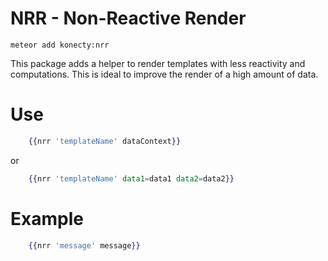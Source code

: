 # NRR - Non-Reactive Render

```shell
meteor add konecty:nrr
```

This package adds a helper to render templates with less reactivity and computations.
This is ideal to improve the render of a high amount of data.

# Use
```handlebars
	{{nrr 'templateName' dataContext}}
```
or
```handlebars
	{{nrr 'templateName' data1=data1 data2=data2}}
```

# Example
```handlebars
	{{nrr 'message' message}}
```